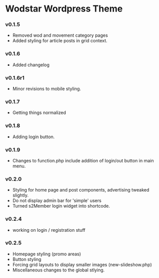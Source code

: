 # Wodstar Wordpress Theme

### v0.1.5

- Removed wod and movement category pages
- Added styling for article posts in grid context.

### v0.1.6

- Added changelog

### v0.1.6r1

- Minor revisions to mobile styling.

### v0.1.7

- Getting things normalized

### v0.1.8

- Adding login button.

### v0.1.9

- Changes to function.php include addition of login/out button in main menu.

### v0.2.0

- Styling for home page and post components, advertising tweaked slightly.
- Do not display admin bar for 'simple' users
- Turned s2Member login widget into shortcode.

### v0.2.4

- working on login / registration stuff

### v0.2.5

- Homepage styling (promo areas)
- Button styling
- Forcing grid layouts to display smaller images (new-slideshow.php)
- Miscellaneous changes to the global stlying.
